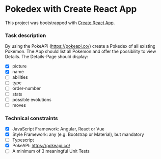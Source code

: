 # Pokedex with Create React App

This project was bootstrapped with [Create React App](https://github.com/facebook/create-react-app).

### Task description
By using the PokeAPI (https://pokeapi.co/) create a Pokedex of all existing Pokemon. The App should list all Pokemon and offer the possibility to view Details.
The Details-Page should display:
- [x] picture
- [x] name
- [ ] abilities
- [ ] type
- [ ] order-number
- [ ] stats
- [ ] possible evolutions
- [ ] moves

### Technical constraints
- [x] JavaScript Framework: Angular, React or Vue
- [x] Style Framework: any (e.g. Bootstrap or Material), but mandatory
- [ ] Typescript
- [x] PokeAPI: https://pokeapi.co/
- [ ] A minimum of 3 meaningful Unit Tests

